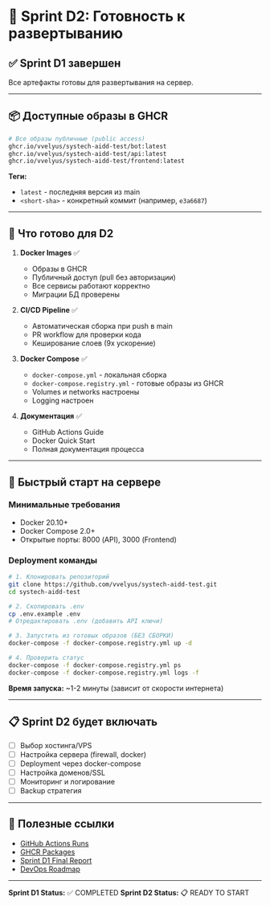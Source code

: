 # 🚀 Sprint D2: Готовность к развертыванию

## ✅ Sprint D1 завершен

Все артефакты готовы для развертывания на сервер.

---

## 📦 Доступные образы в GHCR

```bash
# Все образы публичные (public access)
ghcr.io/vvelyus/systech-aidd-test/bot:latest
ghcr.io/vvelyus/systech-aidd-test/api:latest
ghcr.io/vvelyus/systech-aidd-test/frontend:latest
```

**Теги:**
- `latest` - последняя версия из main
- `<short-sha>` - конкретный коммит (например, `e3a6687`)

---

## 🎯 Что готово для D2

1. **Docker Images** ✅
   - Образы в GHCR
   - Публичный доступ (pull без авторизации)
   - Все сервисы работают корректно
   - Миграции БД проверены

2. **CI/CD Pipeline** ✅
   - Автоматическая сборка при push в main
   - PR workflow для проверки кода
   - Кеширование слоев (9x ускорение)

3. **Docker Compose** ✅
   - `docker-compose.yml` - локальная сборка
   - `docker-compose.registry.yml` - готовые образы из GHCR
   - Volumes и networks настроены
   - Logging настроен

4. **Документация** ✅
   - GitHub Actions Guide
   - Docker Quick Start
   - Полная документация процесса

---

## 🚢 Быстрый старт на сервере

### Минимальные требования
- Docker 20.10+
- Docker Compose 2.0+
- Открытые порты: 8000 (API), 3000 (Frontend)

### Deployment команды

```bash
# 1. Клонировать репозиторий
git clone https://github.com/vvelyus/systech-aidd-test.git
cd systech-aidd-test

# 2. Скопировать .env
cp .env.example .env
# Отредактировать .env (добавить API ключи)

# 3. Запустить из готовых образов (БЕЗ СБОРКИ)
docker-compose -f docker-compose.registry.yml up -d

# 4. Проверить статус
docker-compose -f docker-compose.registry.yml ps
docker-compose -f docker-compose.registry.yml logs -f
```

**Время запуска:** ~1-2 минуты (зависит от скорости интернета)

---

## 📋 Sprint D2 будет включать

- [ ] Выбор хостинга/VPS
- [ ] Настройка сервера (firewall, docker)
- [ ] Deployment через docker-compose
- [ ] Настройка доменов/SSL
- [ ] Мониторинг и логирование
- [ ] Backup стратегия

---

## 🔗 Полезные ссылки

- [GitHub Actions Runs](https://github.com/vvelyus/systech-aidd-test/actions)
- [GHCR Packages](https://github.com/vvelyus?tab=packages&repo_name=systech-aidd-test)
- [Sprint D1 Final Report](../SPRINT_D1_FINAL_VERIFICATION.md)
- [DevOps Roadmap](doc/devops-roadmap.md)

---

**Sprint D1 Status:** ✅ COMPLETED
**Sprint D2 Status:** 📋 READY TO START
